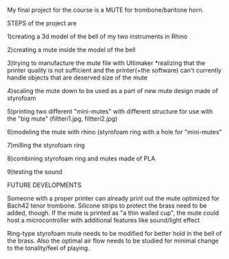 My final project for the course is a MUTE for trombone/baritone horn.

STEPS of the project are

1)creating a 3d model of the bell of my two instruments in Rhino

2)creating a mute inside the model of the bell

3)trying to manufacture the mute file with Ultimaker
*realizing that the printer quality is not sufficient and the printer(+the software) can't currently handle objects that are deserved size of the mute

4)scaling the mute down to be used as a part of new mute design made of styrofoam

5)printing two different "mini-mutes" with different structure for use with the "big mute"
(filtteri1.jpg, filtteri2.jpg)

6)modeling the mute with rhino (styrofoam ring with a hole for "mini-mutes"

7)milling the styrofoam ring

8)combining styrofoam ring and mutes made of PLA

9)testing the sound


FUTURE DEVELOPMENTS

Someone with a proper printer can already print out the mute optimized for Bach42 tenor trombone.
Silicone strips to protect the brass need to be added, though.
If the mute is printed as "a thin walled cup", the mute could host a microcontroller with additional features like sound/light effect

Ring-type styrofoam mute needs to be modified for better hold in the bell of the brass.
Also the optimal air flow needs to be studied for minimal change to the tonality/feel of playing.




